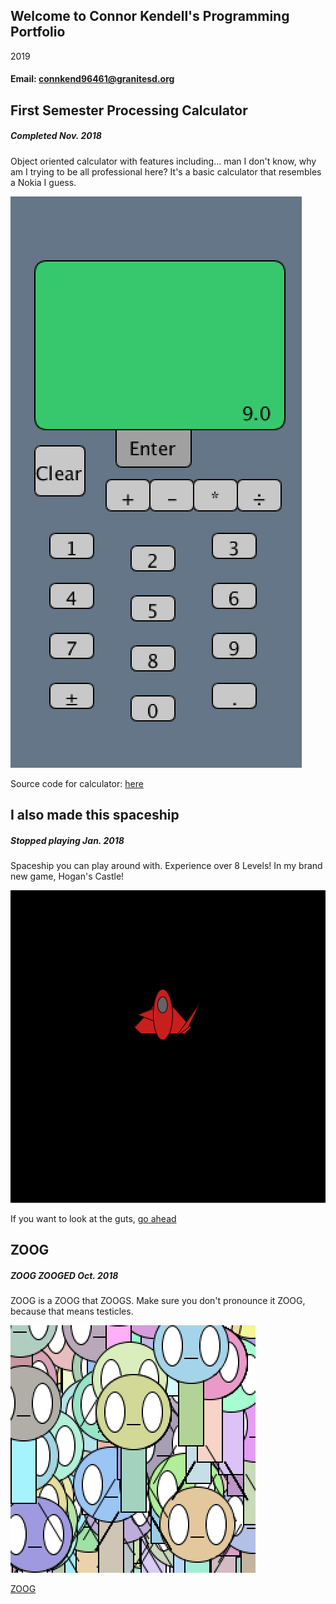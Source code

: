 ## Welcome to Connor Kendell's Programming Portfolio
2019
#### Email: connkend96461@granitesd.org



## First Semester Processing Calculator
##### Completed Nov. 2018
Object oriented calculator with features including... man I don't know, why am I trying to be all professional here? It's a basic calculator that resembles a Nokia I guess.

![Calculator](https://github.com/veretrum/2019ProgrammingPortfolio/blob/master/Images/calc01.png?raw=true "Stop Feeling up My Calculator")

Source code for calculator: [here](https://github.com/veretrum/2019ProgrammingPortfolio/tree/master/Calculator)


## I also made this spaceship
##### Stopped playing Jan. 2018
Spaceship you can play around with. Experience over 8 Levels! In my brand new game, Hogan's Castle!

![GarbageSpaceShip](https://github.com/veretrum/2019ProgrammingPortfolio/blob/master/Images/butcheredShip.png?raw=true "That's My Ship! No Touching")

If you want to look at the guts, [go ahead](https://github.com/veretrum/2019ProgrammingPortfolio/tree/master/SpaceShooter)


## ZOOG
##### ZOOG ZOOGED Oct. 2018
ZOOG is a ZOOG that ZOOGS. Make sure you don't pronounce it ZOOG, because that means testicles.

![ZOOG](https://github.com/veretrum/2019ProgrammingPortfolio/blob/master/Images/ZOOG.png?raw=true "the testicle man cometh, run before the milk.")

[ZOOG](https://github.com/veretrum/2019ProgrammingPortfolio/tree/master/Zoog)


## 
